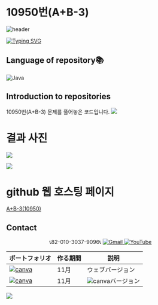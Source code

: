 # 10950번(A+B-3)

![header](https://capsule-render.vercel.app/api?type=egg&color=gradient&height=300&section=header&text=welcome%2&fontSize=50&desc=백준%2010950번(A+B-3)%20문제)

[![Typing SVG](https://readme-typing-svg.demolab.com?font=Fira+Code&pause=1000&color=93BDF7&background=203AFF00&random=false&width=435&lines=My+name+is+kimganghyeon)](https://git.io/typing-svg)

## Language of repository📚
![Java](https://img.shields.io/badge/Java-007396?style=flat-square&logo=java&logoColor=white)

## Introduction to repositories 
10950번(A+B-3) 문제를 풀어놓은 코드입니다. 
<a href="https://github.com/do04200611/Baekjoon/blob/main/10950%EB%B2%88(A%2BB-3)/Main.java"><img src ="https://github.com/do04200611/Baekjoon/assets/74278578/ceb65ecb-b544-40a5-aa4e-ad30c28aae57"></a>

# 결과 사진 <br>
<a href="https://github.com/do04200611/Baekjoon/blob/main/10950%EB%B2%88(A%2BB-3)/OtherMain.java"><img src ="https://github.com/do04200611/Baekjoon/assets/74278578/4a9a909d-dc4b-4c83-8791-94ab8d76f785"></a>

<a href="https://github.com/do04200611/Baekjoon/blob/main/10950%EB%B2%88(A%2BB-3)/Baekjoon.cpp"><img src ="https://github.com/do04200611/Baekjoon/assets/74278578/0b905674-1a82-45b2-b5ca-063872afe5db"></a>

# github 웹 호스팅 페이지
<a href="https://do04200611.github.io/Baekjoon/10950%EB%B2%88(A+B-3)/index.html">A+B-3(10950)</a><br>

## Contact 



<p align="center">
  📞82-010-3037-9096📞
  <a href="mailto:a01030379096@gmail.com">
    <img src="https://img.shields.io/badge/-Gmail-red?style=for-the-badge&logo=Gmail" alt="Gmail">
  </a>
  <a href="https://www.youtube.com/channel/UC484ZJMavtoPOI4ey-HFdCA">
   <img src="https://img.shields.io/badge/-YouTube-red?style=for-the-badge&logo=youtube"  alt="YouTube">
 </a> <br>
 
  | ポートフォリオ           |  作る期間     |            説明  |
  |------------------------|---------------|----------------------------------------------|
  |<a href="https://kimganghyeon.my.canva.site/kimganghyeon"><img src="https://img.shields.io/badge/canva-purple?style=for-the-badge&logo=canva" alt="canva"></a>|11月|ウェブバージョン|
  |<a href="https://www.canva.com/design/DAFzY5opUiA/Ge33dSKE16cErBaDJDp-BA/edit"><img src="https://img.shields.io/badge/canva-purple?style=for-the-badge&logo=canva" alt="canva"></a>|11月|<img src="https://img.shields.io/badge/canva-purple?style=for-the-badge&logo=canva" alt="canva">バージョン|
</p>
<img src="https://capsule-render.vercel.app/api?type=egg&color=gradient&height=100&text=Thank%20you%20for%20watching.&section=footer" />
